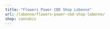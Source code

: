 ```yaml
---
title: "Flowers Power CBD Shop Labenne"
url: /labenne/flowers-power-cbd-shop-labenne/
shop: cannabis
---
```

